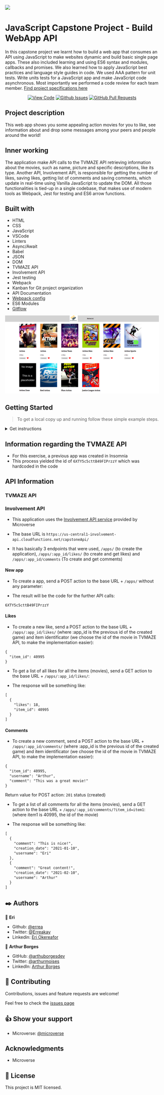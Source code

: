 ![](https://img.shields.io/badge/Microverse-blueviolet)

# JavaScript Capstone Project - Build WebApp API

In this capstone project we learnt how to build a web app that consumes an API using JavaScript to make websites dynamic and build basic single page apps. These also included learning and using ES6 syntax and modules, callbacks and promises. We also learned how to apply JavaScript best practices and language style guides in code. We used AAA pattern for unit tests.
Write units tests for a JavaScript app and make JavaScript code asynchronous.
Most importantly we performed a code review for each team member. [Find project specifications here](https://github.com/microverseinc/curriculum-javascript/blob/main/group-capstone/js_capstone.md)
      

<div align="center">

[![View Code](https://img.shields.io/badge/View%20-Code-green)](https://github.com/errea/api-based-webapp)
[![Github Issues](https://img.shields.io/badge/GitHub-Issues-orange)](https://github.com/errea/api-based-webapp/issues)
[![GitHub Pull Requests](https://img.shields.io/badge/GitHub-Pull%20Requests-blue)](https://github.com/errea/api-based-webapp/pulls)

</div>

## Project description

This web app shows you some appealing action movies for you to like, see information about and drop some messages among your peers and people around the world! 

## Inner working

The application make API calls to the TVMAZE API retrieving information about the movies, such as name, picture and specific descriptions, like its type. Another API, Involvement API, is responsible for getting the number of likes, saving likes, getting list of comments and saving comments, which update in real-time using Vanilla JavaScript to update the DOM. All those functionalities is tied-up in a single codebase, that makes use of modern tools as Webpack, Jest for testing and ES6 arrow functions.

## Built with

- HTML
- CSS
- JavaScript
- VSCode
- Linters
- Async/Await
- Babel
- JSON
- DOM
- TVMAZE API
- Involvement API
- Jest testing
- Webpack
- Kanban for Git project organization 
- API Documentation
- [Webpack config](hhttps://webpack.js.org/guides/getting-started/)
- ES6 Modules 
- [Gitflow](https://github.com/microverseinc/curriculum-transversal-skills/blob/main/git-github/articles/gitflow.md)

![screenshot](./screenshot.png)


## Getting Started <a name = "gs"></a>
> To get a local copy up and running follow these simple example steps.

<details>
  <summary>Get instructions</summary>

```
$ cd <folder>
```

~~~bash
$ git clone https://github.com/errea/api-based-webapp.git
$ cd api-based-webapp
~~~

Run `npm install` to install the node modules and webpacker.

Run `npm run build` to build the bundler and build the webpack.

Run `npm run start` on a Terminal to start the server and look at the result in `http://localhost:8080/` in your browser.

</details>


## Information regarding the TVMAZE API

- For this exercise, a previous app was created in Insomnia
- This process yielded the id of `6XTY5c5cttB49FIPrzzY` which was hardcoded in the code

## API Information

### TVMAZE API

### Involvement API

- This application uses the [Involvement API service](https://www.notion.so/Involvement-API-869e60b5ad104603aa6db59e08150270) provided by Microverse

- The base URL is `https://us-central1-involvement-api.cloudfunctions.net/capstoneApi/`

- It has basically 3 endpoints that were used, `/apps/` (to create the application), `/apps/:app_id/likes/` (to create and get likes) and `/apps/:app_id/comments` (To create and get comments)

#### New app

- To create a app, send a POST action to the base URL + `/apps/` without any parameter:

- The result will be the code for the further API calls: 

``` 
6XTY5c5cttB49FIPrzzY
``` 

#### Likes

- To create a new like, send a POST action to the base URL + `/apps/:app_id/likes/` (where :app_id is the previous id of the created game) and item identificator (we choose the id of the movie in TVMAZE API, to make the implementation easier):

```
{
  "item_id": 40995
}
```

- To get a list of all likes for all the items (movies), send a GET action to the base URL + `/apps/:app_id/likes/`:

- The response will be something like:

```
[
  {
    "likes": 18,
    "item_id": 40995
  }
]
``` 

#### Comments

- To create a new comment, send a POST action to the base URL + `/apps/:app_id/comments/` (where :app_id is the previous id of the created game) and item identificator (we choose the id of the movie in TVMAZE API, to make the implementation easier):

```
{
  "item_id": 40995,
  "username": "Arthur",
  "comment": "This was a great movie!"
}
```

Return value for POST action: `201` status (created)

- To get a list of all comments for all the items (movies), send a GET action to the base URL + `/apps/:app_id/comments/?item_id=item1`: (where item1 is 40995, the id of the movie)

- The response will be something like:

```
[
  {
    "comment": "This is nice!",
    "creation_date": "2021-01-10",
    "username": "Eri"
  },
  {
    "comment": "Great content!",
    "creation_date": "2021-02-10",
    "username": "Arthur"
  }
]
``` 

## ✒️  Authors <a name = "author"></a>

👤 **Eri**

- Github: [@errea](https://github.com/errea)
- Twitter: [@Erreakay](https://github.com/errea)
- Linkedin: [Eri Okereafor](https://www.linkedin.com/in/eri-ngozi-okereafor/)

👤 **Arthur Borges**

- GitHub: [@arthuborgesdev](https://github.com/arthurborgesdev)
- Twitter: [@arthurmoises](https://twitter.com/arthurmoises)
- LinkedIn: [Arthur Borges](https://linkedin.com/in/arthurmoises)

  
## 🤝 Contributing

Contributions, issues and feature requests are welcome!

Feel free to check the [issues page](https://github.com/errea/api-based-webapp/issues)
## 👍 Show your support

- Microverse: [@microverse](https://www.microverse.org/)

## Acknowledgments

- Microverse

## 📝 License

This project is MIT licensed.